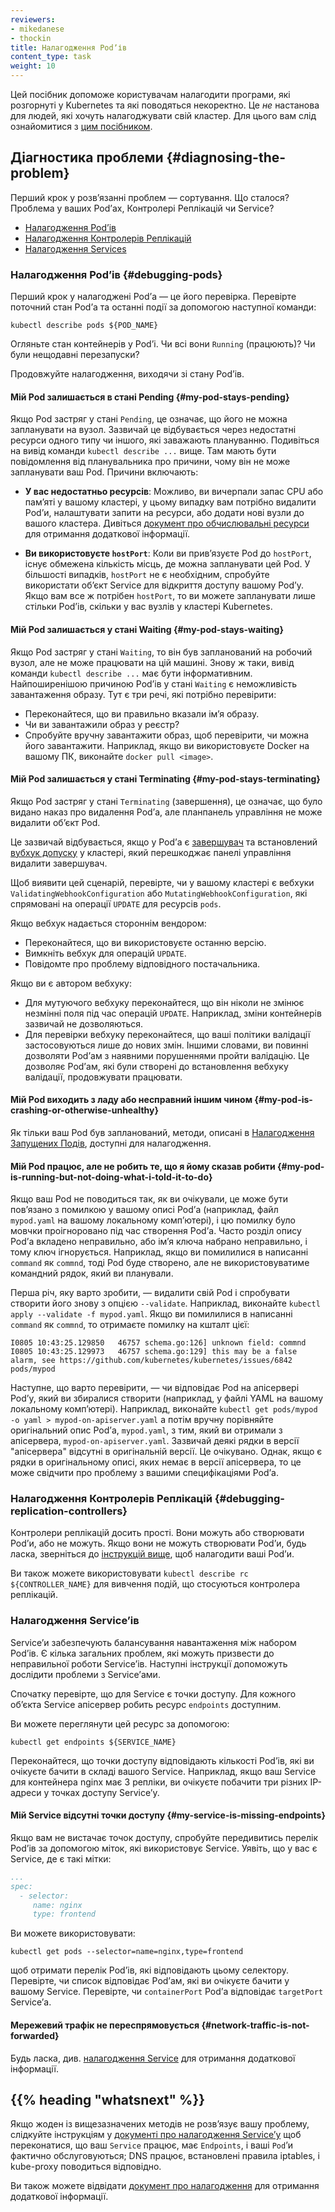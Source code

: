```yaml
---
reviewers:
- mikedanese
- thockin
title: Налагодження Podʼів
content_type: task
weight: 10
---
```


<!-- overview -->

Цей посібник допоможе користувачам налагодити програми, які розгорнуті у Kubernetes та які поводяться некоректно. Це *не* настанова для людей, які хочуть налагоджувати свій кластер. Для цього вам слід ознайомитися з [цим посібником](/docs/tasks/debug/debug-cluster).

<!-- body -->

## Діагностика проблеми {#diagnosing-the-problem}

Перший крок у розвʼязанні проблем — сортування. Що сталося? Проблема у ваших Podʼах, Контролері Реплікацій чи Service?

* [Налагодження Podʼів](#debugging-pods)
* [Налагодження Контролерів Реплікацій](#debugging-replication-controllers)
* [Налагодження Services](#debugging-services)

### Налагодження Podʼів {#debugging-pods}

Перший крок у налагоджені Podʼа — це його перевірка. Перевірте поточний стан Podʼа та останні події за допомогою наступної команди:

```shell
kubectl describe pods ${POD_NAME}
```

Огляньте стан контейнерів у Podʼі. Чи всі вони `Running` (працюють)? Чи були нещодавні перезапуски?

Продовжуйте налагодження, виходячи зі стану Podʼів.

#### Мій Pod залишається в стані Pending {#my-pod-stays-pending}

Якщо Pod застряг у стані `Pending`, це означає, що його не можна запланувати на вузол. Зазвичай це відбувається через недостатні ресурси одного типу чи іншого, які заважають плануванню. Подивіться на вивід команди `kubectl describe ...` вище. Там мають бути повідомлення від планувальника про причини, чому він не може запланувати ваш Pod. Причини включають:

* **У вас недостатньо ресурсів**: Можливо, ви вичерпали запас CPU або памʼяті у вашому кластері, у цьому випадку вам потрібно видалити Podʼи, налаштувати запити на ресурси, або додати нові вузли до вашого кластера. Дивіться [документ про обчислювальні ресурси](/docs/concepts/configuration/manage-resources-containers/) для отримання додаткової інформації.

* **Ви використовуєте `hostPort`**: Коли ви привʼязуєте Pod до `hostPort`, існує обмежена кількість місць, де можна запланувати цей Pod. У більшості випадків, `hostPort` не є необхідним, спробуйте використати обʼєкт Service для відкриття доступу вашому Podʼу. Якщо вам все ж потрібен `hostPort`, то ви можете запланувати лише стільки Podʼів, скільки у вас вузлів у кластері Kubernetes.

#### Мій Pod залишається у стані Waiting {#my-pod-stays-waiting}

Якщо Pod застряг у стані `Waiting`, то він був запланований на робочий вузол, але не може працювати на цій машині. Знову ж таки, вивід команди `kubectl describe ...` має бути інформативним. Найпоширенішою причиною Podʼів у стані `Waiting` є неможливість завантаження образу. Тут є три речі, які потрібно перевірити:

* Переконайтеся, що ви правильно вказали імʼя образу.
* Чи ви завантажили образ у реєстр?
* Спробуйте вручну завантажити образ, щоб перевірити, чи можна його завантажити. Наприклад, якщо ви використовуєте Docker на вашому ПК, виконайте `docker pull <image>`.

#### Мій Pod залишається у стані Terminating {#my-pod-stays-terminating}

Якщо Pod застряг у стані `Terminating` (завершення), це означає, що було видано наказ про видалення Podʼа, але планпанель управління не може видалити обʼєкт Pod.

Це зазвичай відбувається, якщо у Podʼа є [завершувач](/docs/concepts/overview/working-with-objects/finalizers/) та встановлений [вубхук допуску](/docs/reference/access-authn-authz/extensible-admission-controllers/) у кластері, який перешкоджає панелі управління видалити завершувач.

Щоб виявити цей сценарій, перевірте, чи у вашому кластері є вебхуки `ValidatingWebhookConfiguration` або `MutatingWebhookConfiguration`, які спрямовані на операції `UPDATE` для ресурсів `pods`.

Якщо вебхук надається стороннім вендором:

* Переконайтеся, що ви використовуєте останню версію.
* Вимкніть вебхук для операцій `UPDATE`.
* Повідомте про проблему відповідного постачальника.

Якщо ви є автором вебхуку:

* Для мутуючого вебхуку переконайтеся, що він ніколи не змінює незмінні поля під час операцій `UPDATE`. Наприклад, зміни контейнерів зазвичай не дозволяються.
* Для перевірки вебхуку переконайтеся, що ваші політики валідації застосовуються лише до нових змін. Іншими словами, ви повинні дозволяти Podʼам з наявними порушеннями пройти валідацію. Це дозволяє Podʼам, які були створені до встановлення вебхуку валідації, продовжувати працювати.

#### Мій Pod виходить з ладу або несправний іншим чином {#my-pod-is-crashing-or-otherwise-unhealthy}

Як тільки ваш Pod був запланований, методи, описані в [Налагодження Запущених Подів](/docs/tasks/debug/debug-application/debug-running-pod/), доступні для налагодження.

#### Мій Pod працює, але не робить те, що я йому сказав робити {#my-pod-is-running-but-not-doing-what-i-told-it-to-do}

Якщо ваш Pod не поводиться так, як ви очікували, це може бути повʼязано з помилкою у вашому описі Podʼа (наприклад, файл `mypod.yaml` на вашому локальному компʼютері), і цю помилку було мовчки проігноровано під час створення Podʼа. Часто розділ опису Podʼа вкладено неправильно, або імʼя ключа набрано неправильно, і тому ключ ігнорується. Наприклад, якщо ви помилилися в написанні `command` як `commnd`, тоді Pod буде створено, але не використовуватиме командний рядок, який ви планували.

Перша річ, яку варто зробити, — видалити свій Pod і спробувати створити його знову з опцією `--validate`. Наприклад, виконайте `kubectl apply --validate -f mypod.yaml`. Якщо ви помилилися в написанні `command` як `commnd`, то отримаєте помилку на кшталт цієї:

```shell
I0805 10:43:25.129850   46757 schema.go:126] unknown field: commnd
I0805 10:43:25.129973   46757 schema.go:129] this may be a false alarm, see https://github.com/kubernetes/kubernetes/issues/6842
pods/mypod
```

<!-- TODO: Now that #11914 is merged, this advice may need to be updated -->

Наступне, що варто перевірити, — чи відповідає Pod на апісервері Podʼу, який ви збиралися створити (наприклад, у файлі YAML на вашому локальному компʼютері). Наприклад, виконайте `kubectl get pods/mypod -o yaml > mypod-on-apiserver.yaml` а потім вручну порівняйте оригінальний опис Podʼа, `mypod.yaml`, з тим, який ви отримали з апісервера, `mypod-on-apiserver.yaml`. Зазвичай деякі рядки в версії "апісервера" відсутні в оригінальній версії. Це очікувано. Однак, якщо є рядки в оригінальному описі, яких немає в версії апісервера, то це може свідчити про проблему з вашими специфікаціями Podʼа.

### Налагодження Контролерів Реплікацій {#debugging-replication-controllers}

Контролери реплікацій досить прості. Вони можуть або створювати Podʼи, або не можуть. Якщо вони не можуть створювати Podʼи, будь ласка, зверніться до [інструкцій вище](#debugging-pods), щоб налагодити ваші Podʼи.

Ви також можете використовувати `kubectl describe rc ${CONTROLLER_NAME}` для вивчення подій, що стосуються контролера реплікацій.

### Налагодження Serviceʼів

Serviceʼи забезпечують балансування навантаження між набором Podʼів. Є кілька загальних проблем, які можуть призвести до неправильної роботи Serviceʼів. Наступні інструкції допоможуть дослідити проблеми з Serviceʼами.

Спочатку перевірте, що для Service є точки доступу. Для кожного обʼєкта Service апісервер робить ресурс `endpoints` доступним.

Ви можете переглянути цей ресурс за допомогою:

```shell
kubectl get endpoints ${SERVICE_NAME}
```

Переконайтеся, що точки доступу відповідають кількості Podʼів, які ви очікуєте бачити в складі вашого Service. Наприклад, якщо ваш Service для контейнера nginx має 3 репліки, ви очікуєте побачити три різних IP-адреси у точках доступу Serviceʼу.

#### Мій Service відсутні точки доступу {#my-service-is-missing-endpoints}

Якщо вам не вистачає точок доступу, спробуйте передивитись перелік Podʼів за допомогою міток, які використовує Service. Уявіть, що у вас є Service, де є такі мітки:

```yaml
...
spec:
  - selector:
     name: nginx
     type: frontend
```

Ви можете використовувати:

```shell
kubectl get pods --selector=name=nginx,type=frontend
```

щоб отримати перелік Podʼів, які відповідають цьому селектору. Перевірте, чи список відповідає Podʼам, які ви очікуєте бачити у вашому Service. Перевірте, чи `containerPort` Podʼа відповідає `targetPort` Serviceʼа.

#### Мережевий трафік не переспрямовується {#network-traffic-is-not-forwarded} 

Будь ласка, див. [налагодження Service](/docs/tasks/debug/debug-application/debug-service/) для отримання додаткової інформації.

## {{% heading "whatsnext" %}}

Якщо жоден із вищезазначених методів не розвʼязує вашу проблему, слідкуйте інструкціям у [документі про налагодження Serviceʼу](/docs/tasks/debug/debug-application/debug-service/) щоб переконатися, що ваш `Service` працює, має `Endpoints`, і ваші `Pod`ʼи фактично обслуговуються; DNS працює, встановлені правила iptables, і kube-proxy поводиться відповідно.

Ви також можете відвідати [документ про налагодження](/docs/tasks/debug/) для отримання додаткової інформації.
